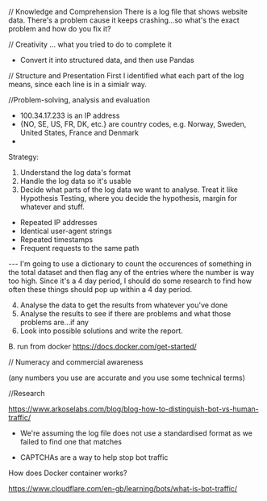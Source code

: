 // Knowledge and Comprehension
There is a log file that shows website data. There's a problem cause it keeps crashing...so what's the exact problem and how do you fix it?

// Creativity ... what you tried to do to complete it 

- Convert it into structured data, and then use Pandas 


// Structure and Presentation
First I identified what each part of the log means, since each line is in a simialr way. 


//Problem-solving, analysis and evaluation 

- 100.34.17.233 is an IP address
- {NO, SE, US, FR, DK, etc.} are country codes, e.g. Norway, Sweden, United States, France and Denmark
- 

Strategy:
1. Understand the log data's format
2. Handle the log data so it's usable 
3. Decide what parts of the log data we want to analyse. Treat it like Hypothesis Testing, where you decide the hypothesis, margin for whatever and stuff. 

- Repeated IP addresses  
- Identical user-agent strings
- Repeated timestamps
- Frequent requests to the same path

--- I'm going to use a dictionary to count the occurences of something in the total dataset and then flag any of the entries where the number is way too high. Since it's a 4 day period, I should do some research to find how often these things should pop up within a 4 day period. 


4. Analyse the data to get the results from whatever you've done
5. Analyse the results to see if there are problems and what those problems are...if any
6. Look into possible solutions and write the report. 

B. run from docker
https://docs.docker.com/get-started/



// Numeracy and commercial awareness 

(any numbers you use are accurate and you use some technical terms)


//Research 

https://www.arkoselabs.com/blog/blog-how-to-distinguish-bot-vs-human-traffic/

- We're assuming the log file does not use a standardised format as we failed to find one that matches

- CAPTCHAs are a way to help stop bot traffic

How does Docker container works?


https://www.cloudflare.com/en-gb/learning/bots/what-is-bot-traffic/

